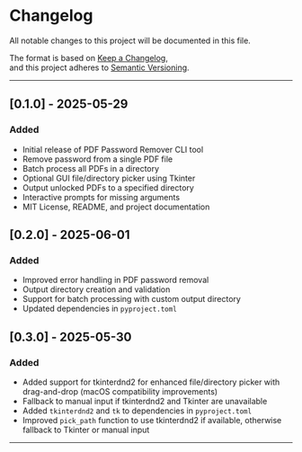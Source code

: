 # Changelog

All notable changes to this project will be documented in this file.

The format is based on [Keep a Changelog](https://keepachangelog.com/en/1.0.0/),  
and this project adheres to [Semantic Versioning](https://semver.org/spec/v2.0.0.html).

---

## [0.1.0] - 2025-05-29
### Added
- Initial release of PDF Password Remover CLI tool
- Remove password from a single PDF file
- Batch process all PDFs in a directory
- Optional GUI file/directory picker using Tkinter
- Output unlocked PDFs to a specified directory
- Interactive prompts for missing arguments
- MIT License, README, and project documentation

## [0.2.0] - 2025-06-01
### Added
- Improved error handling in PDF password removal
- Output directory creation and validation
- Support for batch processing with custom output directory
- Updated dependencies in `pyproject.toml`

## [0.3.0] - 2025-05-30
### Added
- Added support for tkinterdnd2 for enhanced file/directory picker with drag-and-drop (macOS compatibility improvements)
- Fallback to manual input if tkinterdnd2 and Tkinter are unavailable
- Added `tkinterdnd2` and `tk` to dependencies in `pyproject.toml`
- Improved `pick_path` function to use tkinterdnd2 if available, otherwise fallback to Tkinter or manual input

---
